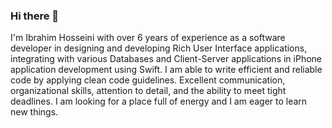 ### Hi there 👋

I'm Ibrahim Hosseini with over 6 years of experience as a software developer in designing and developing Rich User Interface applications, integrating with various Databases and Client-Server applications in iPhone application development using Swift. I am able to write efficient and reliable code by applying clean code guidelines. Excellent communication, organizational skills, attention to detail, and the ability to meet tight deadlines. I am looking for a place full of energy and I am eager to learn new things.


<!--
**sehosseini/sehosseini** is a ✨ _special_ ✨ repository because its `README.md` (this file) appears on your GitHub profile.

Experienced iOS Developer with a demonstrated history of working in the computer software industry. Skilled in OS X, iOS, iOS Development, User Interface Design, and Software Development. Strong engineering professional with a Bachelor's Degree focused in Software Computer from Apadana Shiraz University.

- 🔭 I’m currently working on ...
- 🌱 I’m currently learning ...
- 👯 I’m looking to collaborate on ...
- 🤔 I’m looking for help with ...
- 💬 Ask me about ...
- 📫 How to reach me: ...
- 😄 Pronouns: ...
- ⚡ Fun fact: ...
-->
